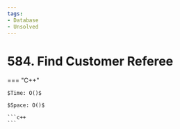 ```yaml
---
tags:
- Database
- Unsolved
---
```



# 584. Find Customer Referee

=== "C++"

    $Time: O()$

    $Space: O()$

    ```c++
    ```